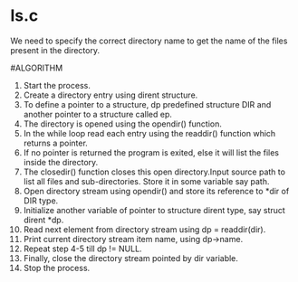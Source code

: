 # ls.c
We need to specify the correct directory name to get the name of the files present in the directory. 

#ALGORITHM 
 
1. Start the process. 
2. Create a directory entry using dirent structure. 
3. To define a pointer to a structure, dp predefined structure DIR and another pointer to a structure called ep. 
4. The directory is opened using the opendir() function. 
5. In the while loop read each entry using the readdir() function which returns a pointer. 
6. If no pointer is returned the program is exited, else it will list the files inside the directory. 
7. The closedir() function closes this open directory.Input source path to list all files and sub-directories. Store it in some variable say path. 
8. Open directory stream using opendir() and store its reference to *dir of DIR type. 
9. Initialize another variable of pointer to structure dirent type, say struct dirent *dp. 
10. Read next element from directory stream using dp = readdir(dir). 
11. Print current directory stream item name, using dp->name. 
12. Repeat step 4-5 till dp != NULL. 
13. Finally, close the directory stream pointed by dir variable. 
14. Stop the process. 
